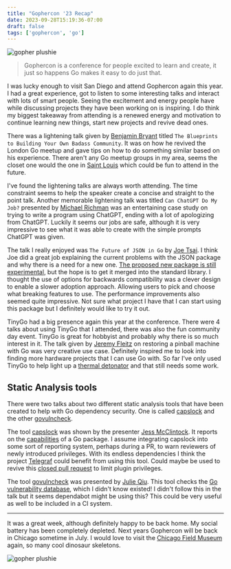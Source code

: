 ```yaml
---
title: "Gophercon '23 Recap"
date: 2023-09-28T15:19:36-07:00
draft: false
tags: ['gophercon', 'go']
---
```


![gopher plushie](/gophercon23/plushie.jpg "plushie")

> Gophercon is a conference for people excited to learn and create, it just so happens Go makes it easy to do just that.
    
I was lucky enough to visit San Diego and attend Gophercon again this year. I had a great experience, got to listen to some interesting talks and interact with lots of smart people. Seeing the excitement and energy people have while discussing projects they have been working on is inspiring. I do think my biggest takeaway from attending is a renewed energy and motivation to continue learning new things, start new projects and revive dead ones.

There was a lightening talk given by [Benjamin Bryant](https://www.linkedin.com/in/benjamin-bryant-dev/) titled `The Blueprints to Building Your Own Badass Community`. It was on how he revived the London Go meetup and gave tips on how to do something similar based on his experience. There aren't any Go meetup groups in my area, seems the closet one would the one in [Saint Louis](https://www.meetup.com/stl-go/) which could be fun to attend in the future.

I've found the lightening talks are always worth attending. The time constraint seems to help the speaker create a concise and straight to the point talk. Another memorable lightening talk was titled `Can ChatGPT Do My Job?` presented by [Michael Richman](https://www.linkedin.com/in/michael-richman-b7807b2/) was an entertaining case study on trying to write a program using ChatGPT, ending with a lot of apologizing from ChatGPT. Luckily it seems our jobs are safe, although it is very impressive to see what it was able to create with the simple prompts ChatGPT was given.

The talk I really enjoyed was `The Future of JSON in Go` by [Joe Tsai](https://www.linkedin.com/in/dsnet/). I think Joe did a great job explaining the current problems with the JSON package and why there is a need for a new one. [The proposed new package is still experimental](https://github.com/go-json-experiment/json), but the hope is to get it merged into the standard library. I thought the use of options for backwards compatibility was a clever design to enable a slower adoption approach. Allowing users to pick and choose what breaking features to use. The performance improvements also seemed quite impressive. Not sure what project I have that I can start using this package but I definitely would like to try it out.

TinyGo had a big presence again this year at the conference. There were 4 talks about using TinyGo that I attended, there was also the fun community day event. TinyGo is great for hobbyist and probably why there is so much interest in it. The talk given by [Jeremy Fleitz](https://www.linkedin.com/in/jfleitz/) on restoring a pinball machine with Go was very creative use case. Definitely inspired me to look into finding more hardware projects that I can use Go with. So far I've only used TinyGo to help light up a [thermal detonator](https://github.com/sspaink/go-thermal) and that still needs some work.

## Static Analysis tools

There were two talks about two different static analysis tools that have been created to help with Go dependency security. One is called [capslock](https://github.com/google/capslock) and the other [govulncheck](https://pkg.go.dev/golang.org/x/vuln/cmd/govulncheck).

The tool [capslock](https://github.com/google/capslock) was shown by the presenter [Jess McClintock](https://www.linkedin.com/in/jessica-mcclintock-6b02b6273/). It reports on the [capabilities](https://github.com/google/capslock#what-are-capabilities) of a Go package. I assume integrating capslock into some sort of reporting system, perhaps during a PR, to warn reviewers of newly introduced privileges. With its endless dependencies I think the project [Telegraf](https://github.com/influxdata/telegraf) could benefit from using this tool. Could maybe be used to revive this [closed pull request](https://github.com/influxdata/telegraf/pull/9668) to limit plugin privileges.

The tool [govulncheck](https://pkg.go.dev/golang.org/x/vuln/cmd/govulncheck) was presented by [Julie Qiu](https://www.linkedin.com/in/julieyeqiu/). This tool checks the [Go vulnerability database](https://vuln.go.dev/), which I didn't know existed! I didn't follow this in the talk but it seems dependabot might be using this? This could be very useful as well to be included in a CI system.

---

It was a great week, although definitely happy to be back home. My social battery has been completely depleted. Next years Gophercon will be back in Chicago sometime in July. I would love to visit the [Chicago Field Museum](https://www.fieldmuseum.org/) again, so many cool dinosaur skeletons. 

![gopher plushie](/gophercon23/plushie_home.jpg "plushie")